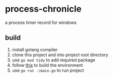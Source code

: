 # process-chronicle  

a process timer record for windows

## build  
1. install golang compiler
2. clone this project and into project root directory
3. use `go mod tidy` to add required package
4. follow [this](https://docs.fyne.io/) to build the environment
5. use `go run .\main.go` to run project